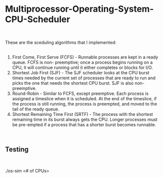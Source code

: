# Multiprocessor-Operating-System-CPU-Scheduler
</br>

These are the sceduling algorithms that I implemented: </br>
</br>
1. First Come, First Serve (FCFS) - Runnable processes are kept in a ready queue. FCFS is non- preemptive; once a process begins running on a CPU, it will continue running until it either completes or blocks for I/O. </br>
2. Shortest Job First (SJF) - The SJF scheduler looks at the CPU burst times needed by the current set of processes that are ready to run and picks the one that needs the shortest CPU burst. SJF is also non-preemptive. </br>
3. Round-Robin - Similar to FCFS, except preemptive. Each process is assigned a timeslice when it is scheduled. At the end of the timeslice, if the process is still running, the process is preempted, and moved to the tail of the ready queue. </br>
4. Shortest Remaining Time First (SRTF) - The process with the shortest remaining time in its burst always gets the CPU. Longer processes must be pre-empted if a process that has a shorter burst becomes runnable. </br>
</br>

## Testing
</br>

./os-sim <# of CPUs>
